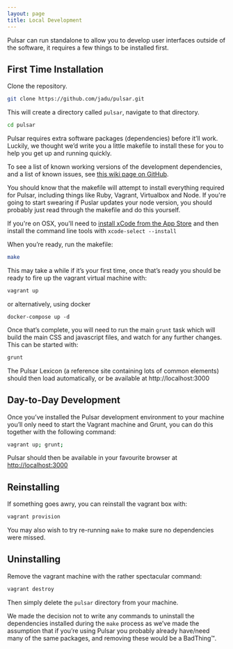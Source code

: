 ```yaml
---
layout: page
title: Local Development
---
```


Pulsar can run standalone to allow you to develop user interfaces outside of the software, it requires a few things to be installed first.

## First Time Installation

Clone the repository.

```bash
git clone https://github.com/jadu/pulsar.git
```

This will create a directory called `pulsar`, navigate to that directory.

```bash
cd pulsar
```

Pulsar requires extra software packages (dependencies) before it’ll work. Luckily, we thought we’d write you a little makefile to install these for you to help you get up and running quickly.

To see a list of known working versions of the development dependencies, and a list of known issues, see [this wiki page on GitHub](https://github.com/jadu/pulsar/wiki/Make).

<p class="message">
You should know that the makefile will attempt to install everything required for Pulsar, including things like Ruby, Vagrant, Virtualbox and Node. If you're going to start swearing if Puslar updates your node version, you should probably just read through the makefile and do this yourself.
</p>

If you're on OSX, you'll need to [install xCode from the App Store](https://itunes.apple.com/gb/app/xcode/id497799835?mt=12) and then install the command line tools with `xcode-select --install`

When you’re ready, run the makefile:

```bash
make
```

This may take a while if it’s your first time, once that’s ready you should be ready to fire up the vagrant virtual machine with:

```bash
vagrant up
```

or alternatively, using docker

```
docker-compose up -d
```

Once that’s complete, you will need to run the main `grunt` task which will build the main CSS and javascript files, and watch for any further changes. This can be started with:

```bash
grunt
```

The Pulsar Lexicon (a reference site containing lots of common elements) should then load automatically, or be available at http://localhost:3000

## Day-to-Day Development

Once you’ve installed the Pulsar development environment to your machine you’ll only need to start the Vagrant machine and Grunt, you can do this together with the following command:

```bash
vagrant up; grunt;
```

Pulsar should then be available in your favourite browser at [http://localhost:3000](http://localhost:3000)

## Reinstalling

If something goes awry, you can reinstall the vagrant box with:

```bash
vagrant provision
```

You may also wish to try re-running `make` to make sure no dependencies were missed.

## Uninstalling

Remove the vagrant machine with the rather spectacular command:

```bash
vagrant destroy
```

Then simply delete the `pulsar` directory from your machine.

We made the decision not to write any commands to uninstall the dependencies installed during the `make` process as we’ve made the assumption that if you’re using Pulsar you probably already have/need many of the same packages, and removing these would be a BadThing™.






